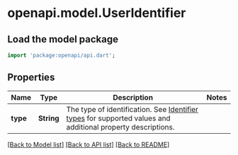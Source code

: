 # openapi.model.UserIdentifier

## Load the model package
```dart
import 'package:openapi/api.dart';
```

## Properties
Name | Type | Description | Notes
------------ | ------------- | ------------- | -------------
**type** | **String** | The type of identification. See [Identifier types](https://spec.matrix.org/v1.13/client-server-api/#identifier-types) for supported values and additional property descriptions. | 

[[Back to Model list]](../README.md#documentation-for-models) [[Back to API list]](../README.md#documentation-for-api-endpoints) [[Back to README]](../README.md)


